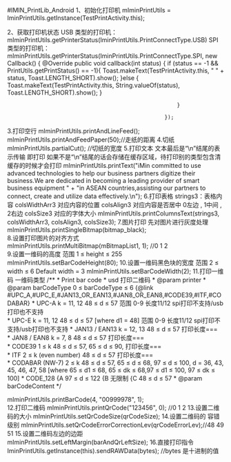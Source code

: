 #IMIN_PrintLib_Android
1、初始化打印机
   mIminPrintUtils = IminPrintUtils.getInstance(TestPrintActivity.this);

2、获取打印机状态
   USB 类型的打印机：
   mIminPrintUtils.getPrinterStatus(IminPrintUtils.PrintConnectType.USB)
   SPI 类型的打印机：
   mIminPrintUtils.getPrinterStatus(IminPrintUtils.PrintConnectType.SPI, new Callback() {
                                                           @Override
                                                           public void callback(int status) {
                                                              if (status == -1 && PrintUtils.getPrintStatus() == -1){
                                                                  Toast.makeText(TestPrintActivity.this, " " + status, Toast.LENGTH_SHORT).show();
                                                              }else {
                                                                  Toast.makeText(TestPrintActivity.this, String.valueOf(status), Toast.LENGTH_SHORT).show();
                                                              }
   
                                                           }
   
                                                       });
   
3.打印空行
  mIminPrintUtils.printAndLineFeed();
  mIminPrintUtils.printAndFeedPaper(50);//走纸的距离
4.切纸
  mIminPrintUtils.partialCut(); //切纸的宽度
5.打印文本
  文本最后是“\n”结尾的表示传输 即打印 
  如果不是“\n”结尾的话会存储在缓存区域，待打印别的类型包含清缓存的时候才会打印
  mIminPrintUtils.printText("iMin committed to use advanced technologies to help our business partners digitize their business.We are dedicated in becoming a leading provider of smart business equipment " +
                                                  "in ASEAN countries,assisting our partners to connect, create and utilize data effectively.\n");
6.打印表格
  strings3：表格内容
  colsWidthArr3    对应内容的位置
  colsAlign3      对应内容是否居中 0左边 , 1中间 , 2右边
  colsSize3    对应的字体大小
  mIminPrintUtils.printColumnsText(strings3, colsWidthArr3,
                                                colsAlign3, colsSize3);
7.图片打印
  先对图片进行灰度处理
  mIminPrintUtils.printSingleBitmap(bitmap_black);   
8.设置打印图片的对齐方式                                              
  mIminPrintUtils.printMultiBitmap(mBitmapList1, 1);   //0 1 2                                              
9.设置一维码的高度
  范围 1 ≤ height ≤ 255
  mIminPrintUtils.setBarCodeHeight(80);
10.设置一维码黑色块的宽度
   范围 2 ≤ width ≤ 6 Default  width = 3
   mIminPrintUtils.setBarCodeWidth(2);
11.打印一维码
   一维码类型
   /**
     * Print bar code
     * usd 打印二维码
        * @param printer
        * @param barCodeType    0 ≤ barCodeType ≤ 6 {@link #UPC_A,#UPC_E,#JAN13_OR_EAN13,#JAN8_OR_EAN8,#CODE39,#ITF,#CODABAR}
        *                       UPC-A  k = 11, 12  48 ≤ d ≤ 57  范围 0-9    长度11/12    spi打印不支持/usb打印也不支持     
        *                       UPC-E  k = 11, 12  48 ≤ d ≤ 57 [where d1 = 48]  范围 0-9    长度11/12    spi打印不支持/usb打印也不支持 
        *                       JAN13 / EAN13  k = 12, 13  48 ≤ d ≤ 57                      打印长度===  
        *                       JAN8 / EAN8  k = 7, 8  48 ≤ d ≤ 57                           打印长度===  
        *                       CODE39  1 ≤ k 48 ≤ d ≤ 57, 65 ≤ d ≤ 90,                       打印长度===  
        *                       ITF  2 ≤ k (even number)  48 ≤ d ≤ 57                           打印长度===  
        *                       CODABAR (NW-7) 2 ≤ k 48 ≤ d ≤ 57, 65 ≤ d ≤ 68, 97 ≤ d ≤ 100, d = 36, 43, 45, 46, 47, 58 [where 65 ≤ d1 ≤ 68, 65 ≤ dk ≤ 68,97 ≤ d1 ≤ 100, 97 ≤ dk ≤ 100]
        *                       CODE_128 {A  97 ≤ d ≤ 122      {B  无限制     {C 48 ≤ d ≤ 57
        * @param barCodeContent
        */
        
   mIminPrintUtils.printBarCode(4, "00999978", 1);   
12.打印二维码
   mIminPrintUtils.printQrCode("123456", 0); //0  1  2
13.设置二维码的大小
   mIminPrintUtils.setQrCodeSize(qrCodeSize); 
14.设置二维码的 容错级别
   mIminPrintUtils.setQrCodeErrorCorrectionLev(qrCodeErrorLev);//48  49  51
15.设置二维码左边的边距
   mIminPrintUtils.setLeftMargin(barAndQrLeftSize);
16.直接打印指令   
   IminPrintUtils.getInstance(this).sendRAWData(bytes); //bytes 是十进制的值
    

 
